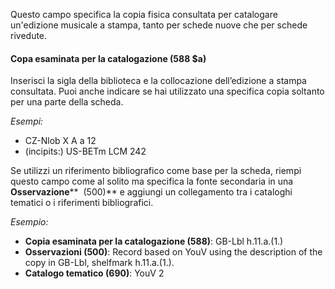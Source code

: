 Questo campo specifica la copia fisica consultata per catalogare un'edizione musicale a stampa, tanto per schede nuove che per schede rivedute.

#### **Copa esaminata per la catalogazione&nbsp;(588 $a)**

Inserisci la sigla della biblioteca e la collocazione dell’edizione a stampa consultata. Puoi anche indicare se hai utilizzato una specifica copia soltanto per una parte della scheda.

_Esempi:_

- CZ-Nlob X A a 12
- (incipits:) US-BETm LCM 242

Se utilizzi un riferimento bibliografico come base per la scheda, riempi questo campo come al solito ma specifica la fonte secondaria in una **Osservazione**** &nbsp;(500)**&nbsp;e aggiungi un collegamento tra i cataloghi tematici o i riferimenti bibliografici.

_Esempio:_

- **Copia esaminata per la catalogazione&nbsp;(588)**: GB-Lbl h.11.a.(1.)
- **Osservazioni (500)**: Record based on YouV using the description of the copy in GB-Lbl, shelfmark h.11.a.(1.).
- **Catalogo tematico (690)**: YouV 2